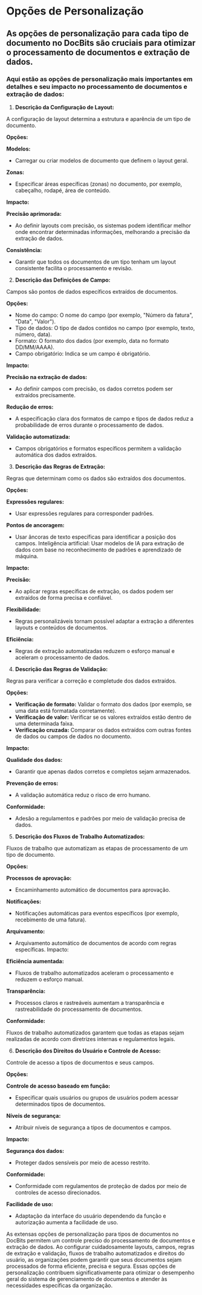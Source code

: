 # Opções de Personalização

## As opções de personalização para cada tipo de documento no DocBits são cruciais para otimizar o processamento de documentos e extração de dados.

### Aqui estão as opções de personalização mais importantes em detalhes e seu impacto no processamento de documentos e extração de dados:

1. **Descrição da Configuração de Layout:**

A configuração de layout determina a estrutura e aparência de um tipo de documento.

**Opções:**

**Modelos:**

* Carregar ou criar modelos de documento que definem o layout geral.

**Zonas:**

* Especificar áreas específicas (zonas) no documento, por exemplo, cabeçalho, rodapé, área de conteúdo.

**Impacto:**

**Precisão aprimorada:**

* Ao definir layouts com precisão, os sistemas podem identificar melhor onde encontrar determinadas informações, melhorando a precisão da extração de dados.

**Consistência:**

* Garantir que todos os documentos de um tipo tenham um layout consistente facilita o processamento e revisão.

2. **Descrição das Definições de Campo:**

Campos são pontos de dados específicos extraídos de documentos.

**Opções:**

* Nome do campo: O nome do campo (por exemplo, "Número da fatura", "Data", "Valor").
* Tipo de dados: O tipo de dados contidos no campo (por exemplo, texto, número, data).
* Formato: O formato dos dados (por exemplo, data no formato DD/MM/AAAA).
* Campo obrigatório: Indica se um campo é obrigatório.

**Impacto:**

**Precisão na extração de dados:**

* Ao definir campos com precisão, os dados corretos podem ser extraídos precisamente.

**Redução de erros:**

* A especificação clara dos formatos de campo e tipos de dados reduz a probabilidade de erros durante o processamento de dados.

**Validação automatizada:**

* Campos obrigatórios e formatos específicos permitem a validação automática dos dados extraídos.

3. **Descrição das Regras de Extração:**

Regras que determinam como os dados são extraídos dos documentos.

**Opções:**

**Expressões regulares:**

* Usar expressões regulares para corresponder padrões.

**Pontos de ancoragem:**

* Usar âncoras de texto específicas para identificar a posição dos campos. Inteligência artificial: Usar modelos de IA para extração de dados com base no reconhecimento de padrões e aprendizado de máquina.

**Impacto:**

**Precisão:**

* Ao aplicar regras específicas de extração, os dados podem ser extraídos de forma precisa e confiável.

**Flexibilidade:**

* Regras personalizáveis tornam possível adaptar a extração a diferentes layouts e conteúdos de documentos.

**Eficiência:**

* Regras de extração automatizadas reduzem o esforço manual e aceleram o processamento de dados.

4. **Descrição das Regras de Validação:**

Regras para verificar a correção e completude dos dados extraídos.

**Opções:**

* **Verificação de formato:** Validar o formato dos dados (por exemplo, se uma data está formatada corretamente).
* **Verificação de valor:** Verificar se os valores extraídos estão dentro de uma determinada faixa.
* **Verificação cruzada:** Comparar os dados extraídos com outras fontes de dados ou campos de dados no documento.

**Impacto:**

**Qualidade dos dados:**

* Garantir que apenas dados corretos e completos sejam armazenados.

**Prevenção de erros:**

* A validação automática reduz o risco de erro humano.

**Conformidade:**

* Adesão a regulamentos e padrões por meio de validação precisa de dados.

5. **Descrição dos Fluxos de Trabalho Automatizados:**

Fluxos de trabalho que automatizam as etapas de processamento de um tipo de documento.

**Opções:**

**Processos de aprovação:**

* Encaminhamento automático de documentos para aprovação.

**Notificações:**

* Notificações automáticas para eventos específicos (por exemplo, recebimento de uma fatura).

**Arquivamento:**

* Arquivamento automático de documentos de acordo com regras específicas. Impacto:

**Eficiência aumentada:**

* Fluxos de trabalho automatizados aceleram o processamento e reduzem o esforço manual.

**Transparência:**

* Processos claros e rastreáveis aumentam a transparência e rastreabilidade do processamento de documentos.

**Conformidade:**

Fluxos de trabalho automatizados garantem que todas as etapas sejam realizadas de acordo com diretrizes internas e regulamentos legais.

6. **Descrição dos Direitos do Usuário e Controle de Acesso:**

Controle de acesso a tipos de documentos e seus campos.

**Opções:**

**Controle de acesso baseado em função:**

* Especificar quais usuários ou grupos de usuários podem acessar determinados tipos de documentos.

**Níveis de segurança:**

* Atribuir níveis de segurança a tipos de documentos e campos.

**Impacto:**

**Segurança dos dados:**

* Proteger dados sensíveis por meio de acesso restrito.

**Conformidade:**

* Conformidade com regulamentos de proteção de dados por meio de controles de acesso direcionados.

**Facilidade de uso:**

* Adaptação da interface do usuário dependendo da função e autorização aumenta a facilidade de uso.

As extensas opções de personalização para tipos de documentos no DocBits permitem um controle preciso do processamento de documentos e extração de dados. Ao configurar cuidadosamente layouts, campos, regras de extração e validação, fluxos de trabalho automatizados e direitos do usuário, as organizações podem garantir que seus documentos sejam processados de forma eficiente, precisa e segura. Essas opções de personalização contribuem significativamente para otimizar o desempenho geral do sistema de gerenciamento de documentos e atender às necessidades específicas da organização.
